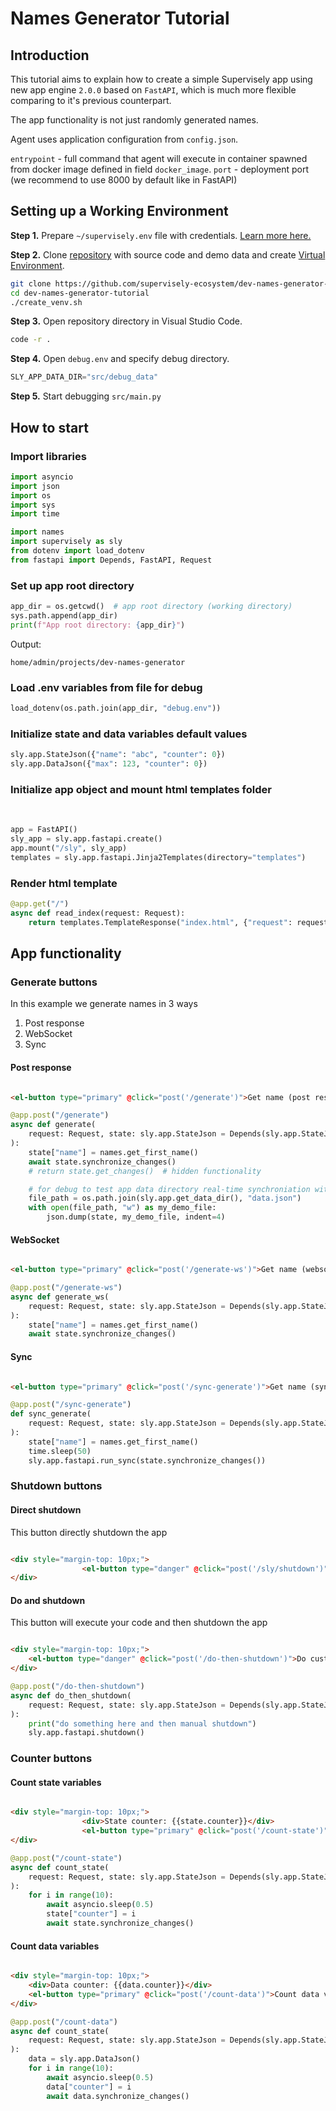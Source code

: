 # Names Generator Tutorial

## Introduction

This tutorial aims to explain how to create a simple Supervisely app using new app engine `2.0.0` based on `FastAPI`, which is much more flexible comparing to it's previous counterpart.

The app functionality is not just randomly generated names.

Agent uses application configuration from `config.json`.

`entrypoint` -  full command that agent will execute in container spawned from docker image defined in field `docker_image`.
`port` - deployment port (we recommend to use 8000 by default like in FastAPI)

## Setting up a Working Environment

**Step 1.** Prepare `~/supervisely.env` file with credentials. [Learn more here.](https://developer.supervisely.com/getting-started/basics-of-authentication#how-to-use-in-python)

**Step 2.** Clone [repository](https://github.com/supervisely-ecosystem/dev-names-generator-tutorial) with source code and demo data and create [Virtual Environment](https://docs.python.org/3/library/venv.html).

```bash
git clone https://github.com/supervisely-ecosystem/dev-names-generator-tutorial
cd dev-names-generator-tutorial
./create_venv.sh
```

**Step 3.** Open repository directory in Visual Studio Code.

```bash
code -r .
```

**Step 4.** Open `debug.env` and specify debug directory.

```python
SLY_APP_DATA_DIR="src/debug_data"
```

**Step 5.** Start debugging `src/main.py`

## How to start

### Import libraries

```python
import asyncio
import json
import os
import sys
import time

import names
import supervisely as sly
from dotenv import load_dotenv
from fastapi import Depends, FastAPI, Request
```

### Set up app root directory

```python
app_dir = os.getcwd()  # app root directory (working directory)
sys.path.append(app_dir)
print(f"App root directory: {app_dir}")
```

Output:

```
home/admin/projects/dev-names-generator
```

### Load .env variables from file for debug

```python
load_dotenv(os.path.join(app_dir, "debug.env"))
```

### Initialize state and data variables default values

```python
sly.app.StateJson({"name": "abc", "counter": 0})
sly.app.DataJson({"max": 123, "counter": 0})
```

### Initialize app object and mount html templates folder
​
```python
app = FastAPI()
sly_app = sly.app.fastapi.create()
app.mount("/sly", sly_app)
templates = sly.app.fastapi.Jinja2Templates(directory="templates")
```

### Render html template

```python
@app.get("/")
async def read_index(request: Request):
    return templates.TemplateResponse("index.html", {"request": request})
```

## App functionality

### Generate buttons

In this example we generate names in 3 ways

1. Post response
2. WebSocket
3. Sync

#### Post response

<img src="">

```html
<el-button type="primary" @click="post('/generate')">Get name (post response)</el-button>
```

```python
@app.post("/generate")
async def generate(
    request: Request, state: sly.app.StateJson = Depends(sly.app.StateJson.from_request)
):
    state["name"] = names.get_first_name()
    await state.synchronize_changes()
    # return state.get_changes()  # hidden functionality

    # for debug to test app data directory real-time synchroniation with team files
    file_path = os.path.join(sly.app.get_data_dir(), "data.json")
    with open(file_path, "w") as my_demo_file:
        json.dump(state, my_demo_file, indent=4)
```

#### WebSocket

<img src="">

```html
<el-button type="primary" @click="post('/generate-ws')">Get name (websocket)</el-button>
```

```python
@app.post("/generate-ws")
async def generate_ws(
    request: Request, state: sly.app.StateJson = Depends(sly.app.StateJson.from_request)
):
    state["name"] = names.get_first_name()
    await state.synchronize_changes()  
```

#### Sync

<img src="">

```html
<el-button type="primary" @click="post('/sync-generate')">Get name (sync)</el-button>
```

```python
@app.post("/sync-generate")
def sync_generate(
    request: Request, state: sly.app.StateJson = Depends(sly.app.StateJson.from_request)
):
    state["name"] = names.get_first_name()
    time.sleep(50)
    sly.app.fastapi.run_sync(state.synchronize_changes())
```

### Shutdown buttons

#### Direct shutdown

This button directly shutdown the app

<img src="">

```html
<div style="margin-top: 10px;">
                <el-button type="danger" @click="post('/sly/shutdown')">Shutdown app (sly endpoint)</el-button>
</div>
```

#### Do and shutdown

This button will execute your code and then shutdown the app

<img src="">

```html
<div style="margin-top: 10px;">
    <el-button type="danger" @click="post('/do-then-shutdown')">Do custom things and then shutdown programmatically</el-button>
</div>
```

```python
@app.post("/do-then-shutdown")
async def do_then_shutdown(
    request: Request, state: sly.app.StateJson = Depends(sly.app.StateJson.from_request)
):
    print("do something here and then manual shutdown")
    sly.app.fastapi.shutdown()
```


### Counter buttons

#### Count state variables

<img src="">

```html
<div style="margin-top: 10px;">
                <div>State counter: {{state.counter}}</div>
                <el-button type="primary" @click="post('/count-state')">Count state var from 0 to 10</el-button>
</div>
```

```python
@app.post("/count-state")
async def count_state(
    request: Request, state: sly.app.StateJson = Depends(sly.app.StateJson.from_request)
):
    for i in range(10):
        await asyncio.sleep(0.5)
        state["counter"] = i
        await state.synchronize_changes()
```

#### Count data variables

<img src="">

```html
<div style="margin-top: 10px;">
    <div>Data counter: {{data.counter}}</div>
    <el-button type="primary" @click="post('/count-data')">Count data var from 0 to 10</el-button>
</div>
```

```python
@app.post("/count-data")
async def count_state(
    request: Request, state: sly.app.StateJson = Depends(sly.app.StateJson.from_request)
):
    data = sly.app.DataJson()
    for i in range(10):
        await asyncio.sleep(0.5)
        data["counter"] = i
        await data.synchronize_changes()
```

